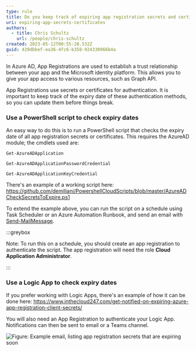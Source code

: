 ```yaml
---
type: rule
title: Do you keep track of expiring app registration secrets and certificates?
uri: expiring-app-secrets-certificates
authors:
  - title: Chris Schultz
    url: /people/chris-schultz
created: 2023-05-12T00:55:28.532Z
guid: 429dbbef-ea36-4fc6-b358-924330966b4a
---
```

In Azure AD, App Registrations are used to establish a trust relationship between your app and the Microsoft identity platform. This allows you to give your app access to various resources, such as Graph API.

App Registrations use secrets or certificates for authentication. It is important to keep track of the expiry date of these authentication methods, so you can update them before things break.

<!--endintro-->

### Use a PowerShell script to check expiry dates

An easy way to do this is to run a PowerShell script that checks the expiry date of all app registration secrets or certificates. This requires the AzureAD module; the cmdlets used are:

`Get-AzureADApplication`

`Get-AzureADApplicationPasswordCredential`

`Get-AzureADApplicationKeyCredential`

There's an example of a working script here: https://github.com/demiliani/PowershellCloudScripts/blob/master/AzureADCheckSecretsToExpire.ps1

To extend the example above, you can run the script on a schedule using Task Scheduler or an Azure Automation Runbook, and send an email with [Send-MailMessage](https://learn.microsoft.com/en-us/powershell/module/microsoft.powershell.utility/send-mailmessage?view=powershell-7.3).

:::greybox

Note: To run this on a schedule, you should create an app registration to authenticate the script. The app registration will need the role **Cloud Application Administrator**. 

:::

### Use a Logic App to check expiry dates

If you prefer working with Logic Apps, there's an example of how it can be done here: https://www.inthecloud247.com/get-notified-on-expiring-azure-app-registration-client-secrets/

You will also need an App Registration to authenticate your Logic App. Notifications can then be sent to email or a Teams channel.

![Figure: Example email, listing app registration secrets that are expiring soon](app-reg-email.png)